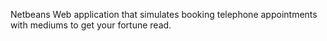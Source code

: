 Netbeans Web application that simulates booking telephone appointments with mediums to get your fortune read.
